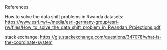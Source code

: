 References 

How to solve the data shift problems in Rwanda datasets:  https://www.esri.rw/~/media/esri-germany-group/esri-rw/files/How_to_solve_the_data_shift_problem_in_Rwandan_Projections.pdf

stack exchange: https://gis.stackexchange.com/questions/347078/what-is-the-coordinate-system


